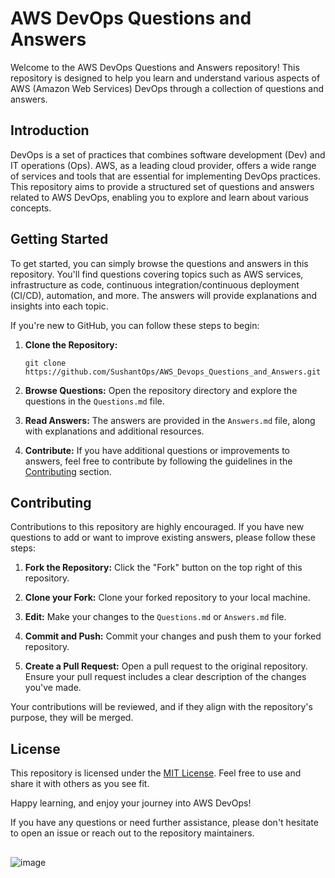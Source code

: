 # AWS DevOps Questions and Answers

Welcome to the AWS DevOps Questions and Answers repository! This repository is designed to help you learn and understand various aspects of AWS (Amazon Web Services) DevOps through a collection of questions and answers.

## Introduction

DevOps is a set of practices that combines software development (Dev) and IT operations (Ops). AWS, as a leading cloud provider, offers a wide range of services and tools that are essential for implementing DevOps practices. This repository aims to provide a structured set of questions and answers related to AWS DevOps, enabling you to explore and learn about various concepts.

## Getting Started

To get started, you can simply browse the questions and answers in this repository. You'll find questions covering topics such as AWS services, infrastructure as code, continuous integration/continuous deployment (CI/CD), automation, and more. The answers will provide explanations and insights into each topic.

If you're new to GitHub, you can follow these steps to begin:

1. **Clone the Repository:**
   ```
   git clone https://github.com/SushantOps/AWS_Devops_Questions_and_Answers.git
   ```

2. **Browse Questions:** Open the repository directory and explore the questions in the `Questions.md` file.

3. **Read Answers:** The answers are provided in the `Answers.md` file, along with explanations and additional resources.

4. **Contribute:** If you have additional questions or improvements to answers, feel free to contribute by following the guidelines in the [Contributing](#contributing) section.

## Contributing

Contributions to this repository are highly encouraged. If you have new questions to add or want to improve existing answers, please follow these steps:

1. **Fork the Repository:** Click the "Fork" button on the top right of this repository.

2. **Clone your Fork:** Clone your forked repository to your local machine.

3. **Edit:** Make your changes to the `Questions.md` or `Answers.md` file.

4. **Commit and Push:** Commit your changes and push them to your forked repository.

5. **Create a Pull Request:** Open a pull request to the original repository. Ensure your pull request includes a clear description of the changes you've made.

Your contributions will be reviewed, and if they align with the repository's purpose, they will be merged.

## License

This repository is licensed under the [MIT License](LICENSE). Feel free to use and share it with others as you see fit.

Happy learning, and enjoy your journey into AWS DevOps!

If you have any questions or need further assistance, please don't hesitate to open an issue or reach out to the repository maintainers.

##

![image](https://github.com/SushantOps/AWS_Devops_Questions_and_Answers/assets/109059766/e1166c2c-7620-4972-a057-7888100850b7)

